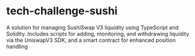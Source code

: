 # tech-challenge-sushi
A solution for managing SushiSwap V3 liquidity using TypeScript and Solidity. Includes scripts for adding, monitoring, and withdrawing liquidity via the UniswapV3 SDK, and a smart contract for enhanced position handling

